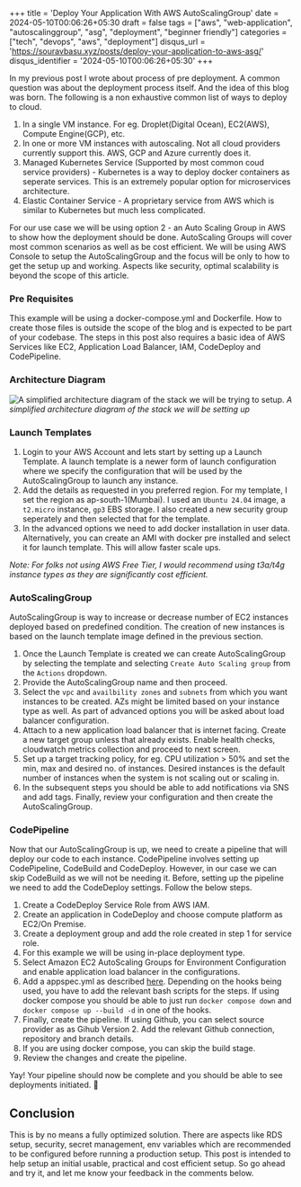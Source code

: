+++
title = 'Deploy Your Application With AWS AutoScalingGroup'
date = 2024-05-10T00:06:26+05:30
draft = false
tags = ["aws", "web-application", "autoscalinggroup", "asg", "deployment", "beginner friendly"]
categories = ["tech", "devops", "aws", "deployment"]
disqus_url = 'https://souravbasu.xyz/posts/deploy-your-application-to-aws-asg/'
disqus_identifier = '2024-05-10T00:06:26+05:30'
+++


In my previous post I wrote about process of pre deployment. A common question was about the deployment process itself. And the idea of this blog was born. The following is a non
exhaustive common list of ways to deploy to cloud.
1. In a single VM instance. For eg. Droplet(Digital Ocean), EC2(AWS), Compute Engine(GCP), etc.
2. In one or more VM instances with autoscaling. Not all cloud providers currently support this. AWS, GCP and Azure currently does it.
3. Managed Kubernetes Service (Supported by most common coud service providers) - Kubernetes is a way to deploy docker containers as seperate services. This is an extremely popular 
option for microservices architecture.
4. Elastic Container Service - A proprietary service from AWS which is similar to Kubernetes but much less complicated. 

For our use case we will be using option 2 - an Auto Scaling Group in AWS to show how the deployment should be done. AutoScaling Groups will cover most common scenarios
as well as be cost efficient. We will be using AWS Console to setup the AutoScalingGroup and the focus will be only to how to get the setup up and working. Aspects like security, optimal scalability is beyond the scope of this article.

### Pre Requisites
This example will be using a docker-compose.yml and Dockerfile. How to create those files is outside the scope of the blog and is expected to be part of your codebase.
The steps in this post also requires a basic idea of AWS Services like EC2, Application Load Balancer, IAM, CodeDeploy and CodePipeline.

### Architecture Diagram
![A simplified architecture diagram of the stack we will be trying to setup.](../../asg-1.png)
*A simplified architecture diagram of the stack we will be setting up*

### Launch Templates

1. Login to your AWS Account and lets start by setting up a Launch Template. A launch template is a newer form of launch configuration where we specify the configuration that
will be used by the AutoScalingGroup to launch any instance.
2. Add the details as requested in you preferred region. For my template, I set the region as ap-south-1(Mumbai). I used an `Ubuntu 24.04` image, a `t2.micro` instance, `gp3` EBS storage. I also created a new security group seperately and then selected that for the template. 
3. In the advanced options we need to add docker installation in user data. Alternatively, you can create an AMI with docker pre installed and select it for launch template. This will allow faster scale ups.  

*Note: For folks not using AWS Free Tier, I would recommend using t3a/t4g instance types as they are significantly cost efficient.*
### AutoScalingGroup

AutoScalingGroup is way to increase or decrease number of EC2 instances deployed based on predefined condition. The creation of new instances is based on the launch template image defined in the previous section.
1. Once the Launch Template is created we can create AutoScalingGroup by selecting the template and selecting `Create Auto Scaling group` from the `Actions` dropdown. 
2. Provide the AutoScalingGroup name and then proceed. 
3. Select the `vpc` and `availbility zones` and `subnets` from which you want instances to be created. AZs might be limited based on your instance type as well. As part of advanced options you will be asked about load balancer configuration. 
4. Attach to a new application load balancer that is internet facing. Create a new target group unless that already exists. Enable health checks, cloudwatch metrics collection and proceed to next screen. 
5. Set up a target tracking policy, for eg. CPU utilization > 50% and set the min, max and desired no. of instances. Desired instances is the default number of instances when the system is not scaling out or scaling in. 
6. In the subsequent steps you should be able to add notifications via SNS and add tags. Finally, review your configuration and then create the AutoScalingGroup.

### CodePipeline
Now that our AutoScalingGroup is up, we need to create a pipeline that will deploy our code to each instance. CodePipeline involves setting up CodePipeline, CodeBuild and CodeDeploy. However, in our case we can skip CodeBuild as we will not be needing it. Before, setting up the pipeline we need to add the CodeDeploy settings. Follow the below steps. 
1. Create a CodeDeploy Service Role from AWS IAM.
2. Create an application in CodeDeploy and choose compute platform as EC2/On Premise.
3. Create a deployment group and add the role created in step 1 for service role.
4. For this example we will be using in-place deployment type.
5. Select Amazon EC2 AutoScaling Groups for Environment Configuration and enable application load balancer in the configurations. 
6. Add a appspec.yml as described [here](https://docs.aws.amazon.com/codedeploy/latest/userguide/reference-appspec-file.html#appspec-reference-server). Depending on the hooks being used, you have to add the relevant bash scripts for the steps. If using docker compose you should be able to just run `docker compose down` and `docker compose up --build -d` in one of the hooks.
7. Finally, create the pipeline. If using Github, you can select source provider as as Gihub Version 2. Add the relevant Github connection, repository and branch details.
8. If you are using docker compose, you can skip the build stage. 
9. Review the changes and create the pipeline. 

Yay! Your pipeline should now be complete and you should be able to see deployments initiated. 🥳

## Conclusion
This is by no means a fully optimized solution. There are aspects like RDS setup, security, secret management, env variables which are recommended to be configured before running a production setup. This post is intended to help setup an initial usable, practical and cost efficient setup. So go ahead and try it, and let me know your feedback in the comments below. 

